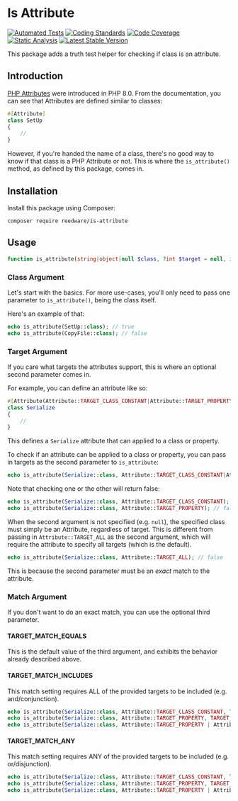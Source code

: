 # Is Attribute

[![Automated Tests](https://github.com/tylernathanreed/is-attribute/actions/workflows/tests.yml/badge.svg)](https://github.com/tylernathanreed/is-attribute/actions/workflows/tests.yml)
[![Coding Standards](https://github.com/tylernathanreed/is-attribute/actions/workflows/coding-standards.yml/badge.svg)](https://github.com/tylernathanreed/is-attribute/actions/workflows/coding-standards.yml)
[![Code Coverage](https://github.com/tylernathanreed/is-attribute/actions/workflows/coverage.yml/badge.svg)](https://github.com/tylernathanreed/is-attribute/actions/workflows/coverage.yml)
[![Static Analysis](https://github.com/tylernathanreed/is-attribute/actions/workflows/static-analysis.yml/badge.svg)](https://github.com/tylernathanreed/is-attribute/actions/workflows/static-analysis.yml)
[![Latest Stable Version](https://poser.pugx.org/reedware/is-attribute/v/stable)](https://packagist.org/packages/reedware/is-attribute)

This package adds a truth test helper for checking if class is an attribute.

## Introduction

[PHP Attributes](https://www.php.net/manual/en/language.attributes.overview.php) were introduced in PHP 8.0. From the documentation, you can see that Attributes are defined similar to classes:

```php
#[Attribute]
class SetUp
{
    //
}
```

However, if you're handed the name of a class, there's no good way to know if that class is a PHP Attribute or not. This is where the `is_attribute()` method, as defined by this package, comes in.

## Installation

Install this package using Composer:

```
composer require reedware/is-attribute
```

## Usage

```php
function is_attribute(string|object|null $class, ?int $target = null, int $match = TARGET_MATCH_EQUALS): bool
```

### Class Argument

Let's start with the basics. For more use-cases, you'll only need to pass one parameter to `is_attribute()`, being the class itself.

Here's an example of that:

```php
echo is_attribute(SetUp::class); // true
echo is_attribute(CopyFile::class); // false
```

### Target Argument

If you care what targets the attributes support, this is where an optional second parameter comes in.

For example, you can define an attribute like so:
```php
#[Attribute(Attribute::TARGET_CLASS_CONSTANT|Attribute::TARGET_PROPERTY)]
class Serialize
{
    //
}
```

This defines a `Serialize` attribute that can applied to a class or property.

To check if an attribute can be applied to a class or property, you can pass in targets as the second parameter to `is_attribute`:

```php
echo is_attribute(Serialize::class, Attribute::TARGET_CLASS_CONSTANT|Attribute::TARGET_PROPERTY); // true
```

Note that checking one or the other will return false:
```php
echo is_attribute(Serialize::class, Attribute::TARGET_CLASS_CONSTANT); // false
echo is_attribute(Serialize::class, Attribute::TARGET_PROPERTY); // false
```

When the second argument is not specified (e.g. `null`), the specified class must simply be an Attribute, regardless of target. This is different from passing in `Attribute::TARGET_ALL` as the second argument, which will require the attribute to specify all targets (which is the default).

```php
echo is_attribute(Serialize::class, Attribute::TARGET_ALL); // false
```

This is because the second parameter must be an *exact* match to the attribute.

### Match Argument

If you don't want to do an exact match, you can use the optional third parameter.

#### TARGET_MATCH_EQUALS

This is the default value of the third argument, and exhibits the behavior already described above.

#### TARGET_MATCH_INCLUDES

This match setting requires ALL of the provided targets to be included (e.g. and/conjunction).

```php
echo is_attribute(Serialize::class, Attribute::TARGET_CLASS_CONSTANT, TARGET_MATCH_INCLUDES); // true
echo is_attribute(Serialize::class, Attribute::TARGET_PROPERTY, TARGET_MATCH_INCLUDES); // true
echo is_attribute(Serialize::class, Attribute::TARGET_PROPERTY | Attribute::TARGET_PARAMETER, TARGET_MATCH_INCLUDES); // false
```

#### TARGET_MATCH_ANY

This match setting requires ANY of the provided targets to be included (e.g. or/disjunction).

```php
echo is_attribute(Serialize::class, Attribute::TARGET_CLASS_CONSTANT, TARGET_MATCH_INCLUDES); // true
echo is_attribute(Serialize::class, Attribute::TARGET_PROPERTY, TARGET_MATCH_INCLUDES); // true
echo is_attribute(Serialize::class, Attribute::TARGET_PROPERTY | Attribute::TARGET_PARAMETER, TARGET_MATCH_INCLUDES); // true
```

